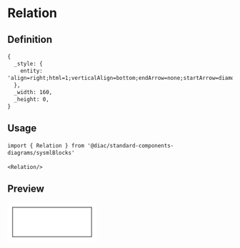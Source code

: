# Relation

## Definition

```
{
  _style: { 
    entity: 'align=right;html=1;verticalAlign=bottom;endArrow=none;startArrow=diamondThin;startSize=14;startFill=1;edgeStyle=none;',
  },
  _width: 160,
  _height: 0,
}
```

## Usage

```
import { Relation } from '@diac/standard-components-diagrams/sysmlBlocks'

<Relation/>
```

## Preview

<img src="./relation.png" width="200"/>

